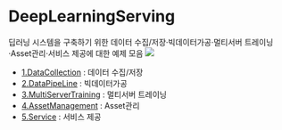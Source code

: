 # DeepLearningServing
딥러닝 시스템을 구축하기 위한 데이터 수집/저장·빅데이터가공·멀티서버 트레이닝·Asset관리·서비스 제공에 대한 예제 모음
![](DeepLearningServing.jpg)
* [1.DataCollection](1.DataCollection/) : 데이터 수집/저장
* [2.DataPipeLine](2.DataPipeLine/) : 빅데이터가공
* [3.MultiServerTraining](3.MultiServerTraining/) : 멀티서버 트레이닝
* [4.AssetManagement](4.AssetManagement/) : Asset관리
* [5.Service](5.Services/) : 서비스 제공
